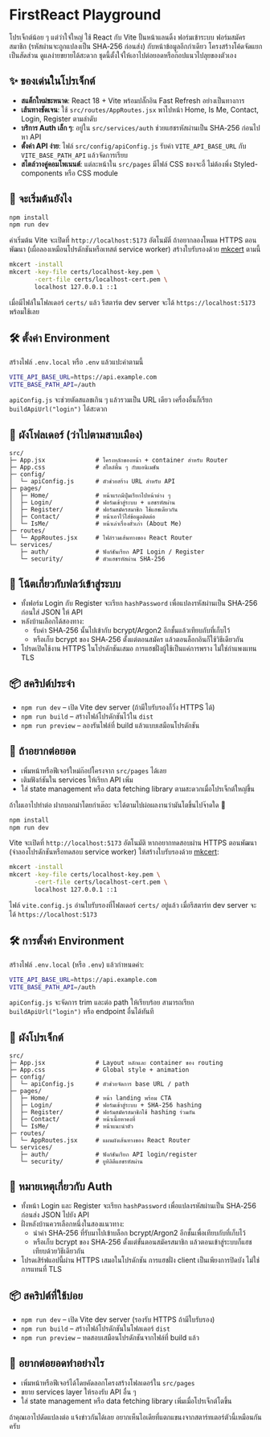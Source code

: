 # FirstReact Playground

โปรเจ็กต์น้อย ๆ แต่ว่าใจ๋ใหญ่ ใช้ React กับ Vite ปั้นหน้าแลนดิ้ง ฟอร์มเข้าระบบ ฟอร์มสมัครสมาชิก (รหัสผ่านจะถูกแปลงเป็น SHA‑256 ก่อนส่ง) กับหน้าข้อมูลอีกกำเดียว โครงสร้างโค้ดจัดแยกเป็นสัดส่วน ดูแลง่ายขยายได้สะดวก ชุดนี้ตั้งใจ๋ให้เอาไปต่อยอดหรือก๊อปแนวไปลุยของตัวเอง

## ✨ ของเด่นในโปรเจ็กต์

- **สแต็กใหม่ขะหนาด**: React 18 + Vite พร้อมปลั๊กอิน Fast Refresh อย่างเป็นทางการ
- **เส้นทางชัดเจน**: ใช้ `src/routes/AppRoutes.jsx` พาไปหน้า Home, Is Me, Contact, Login, Register ตามลำดับ
- **บริการ Auth เล็ก ๆ**: อยู่ใน `src/services/auth` ช่วยแฮชรหัสผ่านเป็น SHA‑256 ก่อนไปหา API
- **ตั้งค่า API ง่าย**: ไฟล์ `src/config/apiConfig.js` รับค่า `VITE_API_BASE_URL` กับ `VITE_BASE_PATH_API` แล้วจัดการเรียบ
- **สไตล์วางคู่คอมโพเนนต์**: แต่ละหน้าใน `src/pages` มีไฟล์ CSS ของจะอี้ ไม่ต้องพึ่ง Styled-components หรือ CSS module

## 🚀 จะเริ่มต้นยังไง

```bash
npm install
npm run dev
```

ค่าเริ่มต้น Vite จะเปิดที่ `http://localhost:5173` อัตโนมัติ๋ ถ้าอยากลองโหมด HTTPS ตอนพัฒนา (เผื่อลองเหมือนโปรดักชันหรือเทสต์ service worker) สร้างใบรับรองด้วย [mkcert](https://github.com/FiloSottile/mkcert) ตามนี้

```bash
mkcert -install
mkcert -key-file certs/localhost-key.pem \
       -cert-file certs/localhost-cert.pem \
       localhost 127.0.0.1 ::1
```

เมื่อมีไฟล์ในโฟลเดอร์ `certs/` แล้ว รีสตาร์ต dev server จะได้ `https://localhost:5173` พร้อมใช้เลย

## 🛠 ตั้งค่า Environment

สร้างไฟล์ `.env.local` หรือ `.env` แล้วแปะค่าตามนี้

```bash
VITE_API_BASE_URL=https://api.example.com
VITE_BASE_PATH_API=/auth
```

`apiConfig.js` จะช่วยตัดสแลชเกิน ๆ แล้วรวมเป็น URL เดียว เครื่องอื่นก็เรียก `buildApiUrl("login")` ได้สะดวก

## 📁 ผังโฟลเดอร์ (ว่าไปตามสาบเมือง)

```
src/
├─ App.jsx              # โครงหลักของหน้า + container สำหรับ Router
├─ App.css              # สไตล์พื้น ๆ กับแอนิเมชัน
├─ config/
│  └─ apiConfig.js      # ตัวช่วยสร้าง URL สำหรับ API
├─ pages/
│  ├─ Home/             # หน้าแรกมีปุ่มเรียกไปหน้าต่าง ๆ
│  ├─ Login/            # ฟอร์มเข้าสู่ระบบ + แฮชรหัสผ่าน
│  ├─ Register/         # ฟอร์มสมัครสมาชิก ใช้แฮชเดียวกัน
│  ├─ Contact/          # หน้าเอาไว้ใส่ข้อมูลติดต่อ
│  └─ IsMe/             # หน้าเล่าเรื่องตั๋วเก่า (About Me)
├─ routes/
│  └─ AppRoutes.jsx     # ไฟล์รวมเส้นทางของ React Router
└─ services/
   ├─ auth/             # ฟังก์ชันเรียก API Login / Register
   └─ security/         # ตัวแฮชรหัสผ่าน SHA‑256
```

## 🔐 โน้ตเกี่ยวกับฟลว์เข้าสู่ระบบ

- ทั้งฟอร์ม Login กับ Register จะเรียก `hashPassword` เพื่อแปลงรหัสผ่านเป็น SHA‑256 ก่อนใส่ JSON ให้ API
- หลังบ้านเลือกได้สองทาง:
  - รับค่า SHA‑256 นั้นไปเข้ากับ bcrypt/Argon2 อีกชั้นแล้วเทียบกับที่เก็บไว้
  - หรือเก็บ bcrypt ของ SHA‑256 ตั้งแต่ตอนสมัคร แล้วตอนล็อกอินก็ใช้วิธีเดียวกัน
- โปรดเปิดใช้งาน HTTPS ในโปรดักชันเสมอ การแฮชฝั่งผู้ใช้เป็นแค่การพราง ไม่ใช่กำแพงแทน TLS

## 📦 สคริปต์ประจำ

- `npm run dev` – เปิด Vite dev server (ถ้ามีใบรับรองก็วิ่ง HTTPS ได้)
- `npm run build` – สร้างไฟล์โปรดักชันไว้ใน `dist`
- `npm run preview` – ลองรันไฟล์ที่ build แล้วแบบเสมือนโปรดักชัน

## 🤝 ถ้าอยากต่อยอด

- เพิ่มหน้าหรือฟีเจอร์ใหม่ก๊อปโครงจาก `src/pages` ได้เลย
- เติมฟังก์ชันใน services ให้เรียก API เพิ่ม
- ใส่ state management หรือ data fetching library ตามสะดวกเมื่อโปรเจ็กต์ใหญ่ขึ้น

ถ้าใผเอาไปทำต่อ ฝากบอกม๋าโตยกำเต๊อะ จะได้ตามไปผ่อผลงานว่ามันโตขึ้นไปจ๊าดใด 🌾

```bash
npm install
npm run dev
```

Vite จะเปิดที่ `http://localhost:5173` อัตโนมัติ หากอยากทดสอบผ่าน HTTPS ตอนพัฒนา (จำลองโปรดักชันหรือทดสอบ service worker) ให้สร้างใบรับรองด้วย [mkcert](https://github.com/FiloSottile/mkcert):

```bash
mkcert -install
mkcert -key-file certs/localhost-key.pem \
       -cert-file certs/localhost-cert.pem \
       localhost 127.0.0.1 ::1
```

ไฟล์ `vite.config.js` อ่านใบรับรองที่โฟลเดอร์ `certs/` อยู่แล้ว เมื่อรีสตาร์ท dev server จะได้ `https://localhost:5173`

## 🛠 การตั้งค่า Environment

สร้างไฟล์ `.env.local` (หรือ `.env`) แล้วกำหนดค่า:

```bash
VITE_API_BASE_URL=https://api.example.com
VITE_BASE_PATH_API=/auth
```

`apiConfig.js` จะจัดการ trim และต่อ path ให้เรียบร้อย สามารถเรียก `buildApiUrl("login")` หรือ endpoint อื่นได้ทันที

## 📁 ผังโปรเจ็กต์

```
src/
├─ App.jsx              # Layout หลักและ container ของ routing
├─ App.css              # Global style + animation
├─ config/
│  └─ apiConfig.js      # ตัวช่วยจัดการ base URL / path
├─ pages/
│  ├─ Home/             # หน้า landing พร้อม CTA
│  ├─ Login/            # ฟอร์มเข้าสู่ระบบ + SHA-256 hashing
│  ├─ Register/         # ฟอร์มสมัครสมาชิกใช้ hashing ร่วมกัน
│  ├─ Contact/          # หน้าเนื้อหาคงที่
│  └─ IsMe/             # หน้าแนะนำตัว
├─ routes/
│  └─ AppRoutes.jsx     # แผนผังเส้นทางของ React Router
└─ services/
   ├─ auth/             # ฟังก์ชันเรียก API login/register
   └─ security/         # ยูทิลิตีแฮชรหัสผ่าน
```

## 🔐 หมายเหตุเกี่ยวกับ Auth

- ทั้งหน้า Login และ Register จะเรียก `hashPassword` เพื่อแปลงรหัสผ่านเป็น SHA‑256 ก่อนส่ง JSON ไปยัง API
- ฝั่งหลังบ้านควรเลือกหนึ่งในสองแนวทาง:
  - นำค่า SHA‑256 ที่รับมาไปเข้าบล็อก bcrypt/Argon2 อีกชั้นเพื่อเทียบกับที่เก็บไว้
  - หรือเก็บ bcrypt ของ SHA‑256 ตั้งแต่ขั้นตอนสมัครสมาชิก แล้วตอนเข้าสู่ระบบก็แฮชเทียบด้วยวิธีเดียวกัน
- โปรดเสิร์ฟแอปนี้ผ่าน HTTPS เสมอในโปรดักชัน การแฮชฝั่ง client เป็นเพียงการปิดบัง ไม่ใช่การแทนที่ TLS

## 📦 สคริปต์ที่ใช้บ่อย

- `npm run dev` – เปิด Vite dev server (รองรับ HTTPS ถ้ามีใบรับรอง)
- `npm run build` – สร้างไฟล์โปรดักชันในโฟลเดอร์ `dist`
- `npm run preview` – ทดสอบเสมือนโปรดักชันจากไฟล์ที่ build แล้ว

## 🤝 อยากต่อยอดทำอย่างไร

- เพิ่มหน้าหรือฟีเจอร์ได้โดยคัดลอกโครงสร้างโฟลเดอร์ใน `src/pages`
- ขยาย services layer ให้รองรับ API อื่น ๆ
- ใส่ state management หรือ data fetching library เพิ่มเมื่อโปรเจ็กต์โตขึ้น

ถ้าคุณเอาไปดัดแปลงต่อ แจ้งข่าวกันได้เลย อยากเห็นไอเดียที่แตกแขนงจากสตาร์ทเตอร์ตัวนี้เหมือนกันครับ
